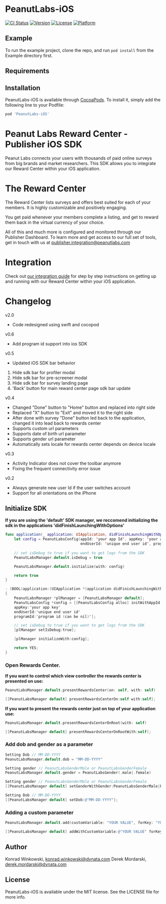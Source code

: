 # PeanutLabs-iOS

[![CI Status](https://img.shields.io/travis/WinkowskiKonrad/PeanutLabs-iOS.svg?style=flat)](https://travis-ci.org/WinkowskiKonrad/PeanutLabs-iOS)
[![Version](https://img.shields.io/cocoapods/v/PeanutLabs-iOS.svg?style=flat)](https://cocoapods.org/pods/PeanutLabs-iOS)
[![License](https://img.shields.io/cocoapods/l/PeanutLabs-iOS.svg?style=flat)](https://cocoapods.org/pods/PeanutLabs-iOS)
[![Platform](https://img.shields.io/cocoapods/p/PeanutLabs-iOS.svg?style=flat)](https://cocoapods.org/pods/PeanutLabs-iOS)

## Example

To run the example project, clone the repo, and run `pod install` from the Example directory first.

## Requirements

## Installation

PeanutLabs-iOS is available through [CocoaPods](https://cocoapods.org). To install
it, simply add the following line to your Podfile:

```ruby
pod 'PeanutLabs-iOS'
```


# Peanut Labs Reward Center - Publisher iOS SDK

Peanut Labs connects your users with thousands of paid online surveys from big brands and market researchers. This SDK allows you to integrate our Reward Center within your iOS application. 

# The Reward Center

The Reward Center lists surveys and offers best suited for each of your members. It is highly customizable and positively engaging.

You get paid whenever your members complete a listing, and get to reward them back in the virtual currency of your choice.

All of this and much more is configured  and monitored through our Publisher Dashboard. To learn more and get access to our full set of tools, get in touch with us at publisher.integration@peanutlabs.com

# Integration

Check out <a href="http://peanut-labs.github.io/publisher-doc/" target="_blank">our integration guide</a> for step by step instructions on getting up and running with our Reward Center within your iOS application.

# Changelog

v2.0
- Code redesigned using swift and cocopod

v0.6
- Add program id support into ios SDK

v0.5
- Updated iOS SDK bar behavior
1. Hide sdk bar for profiler modal
2. Hide sdk bar for pre-screener modal
3. Hide sdk bar for survey landing page
4. 'Back' button for main reward center page sdk bar update

v0.4
- Changed "Done" button to "Home" button and replaced into right side
- Replaced "X" button to "Exit" and moved it to the right side
- After done with survey "Done" button led back to the application, changed it into lead back to rewards center
- Supports custom url parameters
- Supports date of birth url parameter
- Supports gender url parameter
- Automatically sets locale for rewards center depends on device locale

v0.3
- Activity Indicator does not cover the toolbar anymore
- Fixing the frequent connectivity error issue

v0.2
- Always generate new user Id if the user switches account
- Support for all orientations on the iPhone

## Initialize SDK

**If you are using the 'default' SDK manager, we reccomend initializing the sdk in the applications 'didFinishLaunchingWithOptions'**

``` Swift
func application(_ application: UIApplication, didFinishLaunchingWithOptions launchOptions: [UIApplication.LaunchOptionsKey: Any]?) -> Bool {
    let config = PeanutLabsConfig(appId: 'your app Id', appKey: 'your app key',
                                  endUserId: 'unique end user id', programId: 'program id (can be nil)')
                              
    // set isDebug to true if you want to get logs from the SDK
    PeanutLabsManager.default.isDebug = true                              

    PeanutLabsManager.default.initialize(with: config)

    return true
}
```

``` Objective-c
- (BOOL)application:(UIApplication *)application didFinishLaunchingWithOptions:(NSDictionary *)launchOptions
{
    PeanutLabsManager *plManager = [PeanutLabsManager default];
    PeanutLabsConfig *config = [[PeanutLabsConfig alloc] initWithAppId:'your app id'
    appKey:'your app key'
    endUserId:'unique end user id'
    programId:'program id (can be nil)'];

    // set isDebug to true if you want to get logs from the SDK
    [plManager setIsDebug:true];

    [plManager initializeWith:config];

    return YES;
}

```

### Open Rewards Center.

**If you want to control which view controller the rewards center is presented on use:**

``` Swift
PeanutLabsManager.default.presentRewardsCenter(on: self, with: self)
```

``` Objective-c
[[PeanutLabsManager default] presentRewardsCenterOn:self with:self];
```

**If you want to present the rewards center just on top of your application use:**

``` Swift
PeanutLabsManager.default.presentRewardsCenterOnRoot(with: self)
```

``` Objective-c
[[PeanutLabsManager default] presentRewardsCenterOnRootWith:self];
```

### Add dob and gender as a parameter

``` Swift
Setting Dob // MM-DD-YYYY
PeanutLabsManager.default.dob = "MM-DD-YYYY"

Setting gender // PeanutLabsGenderMale or PeanutLabsGenderFemale
PeanutLabsManager.default.gender = PeanutLabsGender(.male|.female)
```

``` Objective-c
Setting gender // PeanutLabsGenderMale or PeanutLabsGenderFemale
[[PeanutLabsManager default] setGenderWithGender:PeanutLabsGenderMale|PeanutLabsGenderFemale];

Setting Dob // MM-DD-YYYY
[[PeanutLabsManager default] setDob:@"MM-DD-YYYY"];
```

### Adding a custom parameter

``` Swift
PeanutLabsManager.default.add(customVariable: "YOUR VALUE", forKey: "YOUR KEY")
```

``` Objective-c
[[PeanutLabsManager default] addWithCustomVariable:@"YOUR VALUE" forKey:@"YOUR KEY"];
```

## Author

Konrad Winkowski, konrad.winkowski@dynata.com
Derek Mordarski, derek.mordarski@dynata.com

## License

PeanutLabs-iOS is available under the MIT license. See the LICENSE file for more info.
